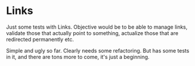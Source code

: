 # Links 

Just some tests with Links.
Objective would be to be able to manage links, validate those that actually point to something, actualize those that are redirected permanently etc.

Simple and ugly so far. Clearly needs some refactoring.
But has some tests in it, and there are tons more to come, it's just a beginning.
